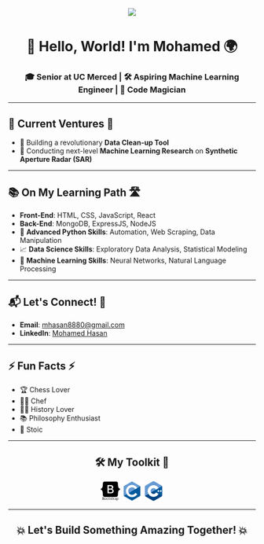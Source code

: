<div align="center">
  <img src="https://media.giphy.com/media/v1.Y2lkPTc5MGI3NjExcW90ZjJtNDNoaGt6aHc3aHU2bDFrM2s1dHVtZTB0dXc1dDF3dGl4MiZlcD12MV9pbnRlcm5hbF9naWZfYnlfaWQmY3Q9Zw/26AHqZycSplGWWPAI/giphy.gif" width="500">
  <h1>👋 Hello, World! I'm Mohamed 🌍</h1>
  <h3>🎓 Senior at UC Merced | 🛠️ Aspiring Machine Learning Engineer | 🧙 Code Magician</h3>
</div>

---

## 🚀 Current Ventures 🚀

- 🧹 Building a revolutionary **Data Clean-up Tool**
- 🤖 Conducting next-level **Machine Learning Research** on **Synthetic Aperture Radar (SAR)**

---

## 📚 On My Learning Path 🛣️

- **Front-End**: HTML, CSS, JavaScript, React
- **Back-End**: MongoDB, ExpressJS, NodeJS
- 🐍 **Advanced Python Skills**: Automation, Web Scraping, Data Manipulation
- 📈 **Data Science Skills**: Exploratory Data Analysis, Statistical Modeling
- 🤖 **Machine Learning Skills**: Neural Networks, Natural Language Processing

---

## 📬 Let's Connect! 💌

- **Email**: mhasan8880@gmail.com
- **LinkedIn**: [Mohamed Hasan](https://www.linkedin.com/in/mohamed-hasan-4b850418a/)

---

## ⚡ Fun Facts ⚡

- 🏆 Chess Lover
- 👨‍🍳 Chef
- 🕵️‍♂️ History Lover
- 📚 Philosophy Enthusiast
- 📖 Stoic

---

<div align="center">

  ## 🛠️ My Toolkit 🧰

  <code><img height="40" src="https://raw.githubusercontent.com/devicons/devicon/master/icons/bootstrap/bootstrap-plain-wordmark.svg"></code>
  <code><img height="40" src="https://raw.githubusercontent.com/devicons/devicon/master/icons/c/c-original.svg"></code>
  <code><img height="40" src="https://raw.githubusercontent.com/devicons/devicon/master/icons/cplusplus/cplusplus-original.svg"></code>
  <!-- Add more here -->

</div>

---

<div align="center">

  ## 💥 Let's Build Something Amazing Together! 💥

</div>

